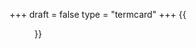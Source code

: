 +++
draft = false
type = "termcard"
+++
{{<figure src="/img/activities/termcard.png" 
    class="img-thumbnail img-responsive"
    alt="Link to the full list of events for this term"
    link="/img/activities/termcard-2023-05.pdf">}}

<!--more-->

